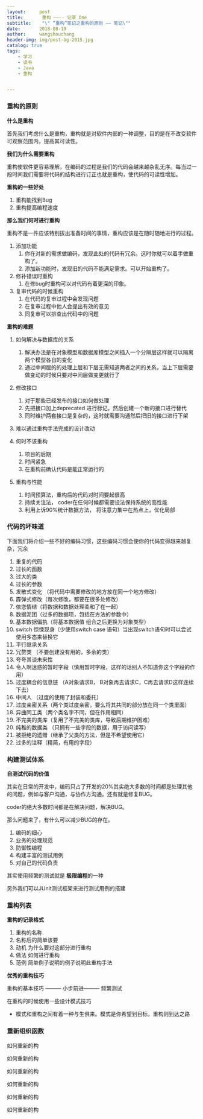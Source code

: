 ```yaml
---
layout:     post
title:       重构 ——-- 记录 One
subtitle:    "\" ”重构“笔记之重构的原则 —— 笔记\""
date:       2018-08-19
author:     wangshouchang
header-img: img/post-bg-2015.jpg
catalog: true
tags:
    - 学习
    - 读书
    - Java
    - 重构


---
```


### 重构的原则

**什么是重构**

  首先我们考虑什么是重构，重构就是对软件内部的一种调整，目的是在不改变软件可观察范围内，提高其可读性。

**我们为什么需要重构**

  重构使软件更容易理解，在编码的过程是我们的代码会越来越杂乱无序。每当过一段时间我们需要将代码的结构进行订正也就是重构，使代码的可读性增加。

**重构的一些好处**

1. 重构能找到Bug
2. 重构提高编程速度

**那么我们何时进行重构**

重构不是一件应该特别拔出准备时间的事情，重构应该是在随时随地进行的过程。

1. 添加功能
   1. 你在对新的需求做编码，发现此处的代码有冗余。这时你就可以着手做重构了。
   2. 添加新功能时，发现旧的代码不能满足需求。可以开始重构了。
2. 修补错误时重构
   1. 在修bug时重构可以对代码有着更深的印象。
3. 复审代码的时候重构
   1. 在代码的复审过程中会发现问题
   2. 在复审过程中他人会提出有效的意见
   3. 同复审可以排查出代码中的问题

**重构的难题**

1. 如何解决与数据库的关系

   1. 解决办法是在对象模型和数据库模型之间插入一个分隔层这样就可以隔离两个模型各自的变化
   2. 通过中间层的的处理上层和下层无需知道两者之间的关系，当上下层需要做变动的时候只要对中间层做变更就行了

2. 修改接口

   1. 对于那些已经发布的接口如何做处理
   2. 先把接口加上deprecated 进行标记，然后创建一个新的接口进行替代
   3. 同时维护两套接口是复杂的，这时就需要沟通然后把旧的接口进行下架

3. 难以通过重构手法完成的设计改动

4. 何时不该重构

   1.  项目的后期
   2. 时间紧急
   3. 在重构前确认代码是能正常运行的

5. 重构与性能

   1. 时间预算法，重构后的代码对时间要起很高
   2. 持续关注法， coder在任何时候都需要设法保持系统的高性能
   3. 利用上诉90%统计数据方法， 将注意力集中在热点上，优化局部


### 代码的坏味道

下面我们将介绍一些不好的编码习惯，这些编码习惯会使你的代码变得越来越复杂，冗余

1. 重复的代码
2. 过长的函数
3. 过大的类
4. 过长的参数
5. 发散式变化 （将代码中需要修改的地方放在同一个地方修改）
6. 霹弹式修改（每次修改，都要在很多处修改）
7. 依恋情结（将数据和数据处理柔和了在一起）
8. 数据泥团（过多的数据项，包括在方法的参数中）
9. 基本数据偏执（将基本数据值 组合之后更换为对象类型）
10. switch 惊悚现身（少使用switch case 语句）当出现switch语句时可以尝试使用多态来替换它
11. 平行继承关系 
12. 冗赘类 （不要创建没有用的，多余的类）
13. 夸夸其谈未来性
14. 令人啊迷惑的暂时字段（慎用暂时字段，这样的话别人不知道你这个字段的作用）
15. 过度耦合的信息链 （A对象请求B， B对象再去请求C，C再去请求D这样连续下去）
16. 中间人 （过度的使用了封装和委托） 
17. 过度亲密关系（两个类过度亲密，要么将其共同的部分放在同一个类里面）
18. 异曲同工类（两个类名字不同，但在作用相同）
19. 不完美的类库（复用了不完美的类库，导致后期维护困难）
20. 纯稚的数据类 （只拥有一些字段的数据，用于访问读写）
21. 被拒绝的遗赠（继承了父类的方法，但是不希望使用它）
22. 过多的注释（精简，有用的字段）



### 构建测试体系

**自测试代码的价值**

   其实在日常的开发中，编码只占了开发的20%其实绝大多数的时间都是处理其他的问题，例如与客户沟通，与协作方沟通。还有就是修复BUG。

coder的绝大多数时间都是在解决问题，解决BUG。

那么问题来了，有什么可以减少BUG的存在。

1. 编码的细心
2. 业务的处理规范
3. 防御性编程
4. 构建丰富的测试用例
5. 对自己的代码负责

其实使用频繁的测试就是 **极限编程**的一种

另外我们可以JUnit测试框架来进行测试用例的搭建

###  重构列表

**重构的记录格式**

1. 重构的名称. 
2. 名称后的简单该要
3. 动机  为什么要对这部分进行重构
4. 做法 如何进行重构
5. 范例  简单例子说明的例子说明此重构手法

**优秀的重构技巧**

重构的基本技巧 ——— 小步前进——— 频繁测试

在重构的时候使用一些设计模式技巧

- 模式和重构之间有着一种与生俱来。模式是你希望到目标，重构则到达之路





### 重新组织函数 



如何重新的构

如何重新的构

如何重新的构

如何重新的构

如何重新的构

如何重新的构

